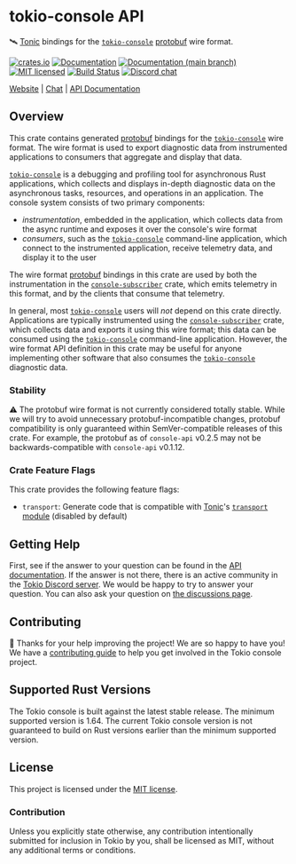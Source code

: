 # tokio-console API

&#x1f6f0; [Tonic] bindings for the [`tokio-console`] [protobuf] wire format.

[![crates.io][crates-badge]][crates-url]
[![Documentation][docs-badge]][docs-url]
[![Documentation (`main` branch)][docs-main-badge]][docs-main-url]
[![MIT licensed][mit-badge]][mit-url]
[![Build Status][actions-badge]][actions-url]
[![Discord chat][discord-badge]][discord-url]

[Website](https://tokio.rs) | [Chat][discord-url] | [API Documentation][docs-url]

[crates-badge]: https://img.shields.io/crates/v/console-api.svg
[crates-url]: https://crates.io/crates/console-api
[docs-badge]: https://docs.rs/console-api/badge.svg
[docs-url]: https://docs.rs/console-api
[docs-main-badge]: https://img.shields.io/netlify/0e5ffd50-e1fa-416e-b147-a04dab28cfb1?label=docs%20%28main%20branch%29
[docs-main-url]: https://tokio-console.netlify.app/console_api/
[mit-badge]: https://img.shields.io/badge/license-MIT-blue.svg
[mit-url]: ../LICENSE
[actions-badge]: https://github.com/tokio-rs/console/workflows/CI/badge.svg
[actions-url]:https://github.com/tokio-rs/console/actions?query=workflow%3ACI
[discord-badge]: https://img.shields.io/discord/500028886025895936?logo=discord&label=discord&logoColor=white

## Overview

This crate contains generated [protobuf] bindings for the [`tokio-console`] wire
format. The wire format is used to export diagnostic data from instrumented
applications to consumers that aggregate and display that data.

[`tokio-console`] is a debugging and profiling tool for asynchronous Rust
applications, which collects and displays in-depth diagnostic data on the
asynchronous tasks, resources, and operations in an application. The console
system consists of two primary components:

* _instrumentation_, embedded in the application, which collects data from the
  async runtime and exposes it over the console's wire format
* _consumers_, such as the [`tokio-console`] command-line application, which
  connect to the instrumented application, receive telemetry data, and display
  it to the user

The wire format [protobuf] bindings in this crate are used by both the
instrumentation in the [`console-subscriber`] crate, which emits telemetry in
this format, and by the clients that consume that telemetry.

In general, most [`tokio-console`] users will *not* depend on this crate
directly. Applications are typically instrumented using the
[`console-subscriber`] crate, which collects data and exports it using
this wire format; this data can be consumed using the [`tokio-console`]
command-line application. However, the wire format API definition in this crate
may be useful for anyone implementing other software that also consumes the
[`tokio-console`] diagnostic data.

[`tokio-console`]: https://github.com/tokio-rs/console
[`console-subscriber`]: https://crates.io/crates/console-subscriber
[protobuf]: https://developers.google.com/protocol-buffers

### Stability

&#x26A0;&#xfe0f; The protobuf wire format is not currently considered totally
stable. While we will try to avoid unnecessary protobuf-incompatible changes,
protobuf compatibility is only guaranteed within SemVer-compatible releases of
this crate. For example, the protobuf as of `console-api` v0.2.5 may not be
backwards-compatible with `console-api` v0.1.12.

### Crate Feature Flags

This crate provides the following feature flags:

* `transport`: Generate code that is compatible with [Tonic]'s [`transport`
  module] (disabled by default)

[Tonic]: https://crates.io/crates/tonic
[`transport` module]: https://docs.rs/tonic/latest/tonic/transport/index.html

## Getting Help

First, see if the answer to your question can be found in the
[API documentation]. If the answer is not there, there is an active community in
the [Tokio Discord server][discord-url]. We would be happy to try to answer your
question. You can also ask your question on [the discussions page][discussions].

[API documentation]: https://docs.rs/console-api
[discussions]: https://github.com/tokio-rs/console/discussions
[discord-url]: https://discord.gg/tokio

## Contributing

&#x1f388; Thanks for your help improving the project! We are so happy to have
you! We have a [contributing guide][guide] to help you get involved in the Tokio
console project.

[guide]: https://github.com/tokio-rs/console/blob/main/CONTRIBUTING.md

## Supported Rust Versions

The Tokio console is built against the latest stable release. The minimum
supported version is 1.64. The current Tokio console version is not guaranteed
to build on Rust versions earlier than the minimum supported version.

## License

This project is licensed under the [MIT license].

[MIT license]: https://github.com/tokio-rs/console/blob/main/LICENSE

### Contribution

Unless you explicitly state otherwise, any contribution intentionally submitted
for inclusion in Tokio by you, shall be licensed as MIT, without any additional
terms or conditions.
